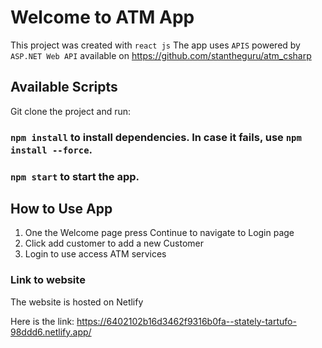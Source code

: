 # Welcome to ATM App 

This project was created with `react js`
The app uses `APIS` powered by `ASP.NET Web API` available on https://github.com/stantheguru/atm_csharp

## Available Scripts

Git clone the project and run:
### `npm install` to install dependencies. In case it fails, use `npm install --force`.

### `npm start` to start the app.

## How to Use App
1. One the Welcome page press Continue to navigate to Login page
2. Click add customer to add a new Customer
3. Login to use access ATM services


### Link to website

The website is hosted on Netlify

Here is the link: https://6402102b16d3462f9316b0fa--stately-tartufo-98ddd6.netlify.app/


